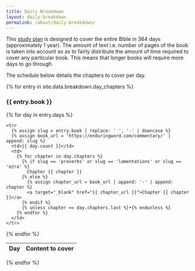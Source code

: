 ```yaml
---
title: Daily Breakdown
layout: daily-breakdown
permalink: /about/daily-breakdown/
---
```


This [study plan][1] is designed to cover the entire Bible in 364 days
(approximately 1 year). The amount of text i.e. number of pages of the book is
taken into account so as to fairly distribute the amount of time required to
cover any particular book. This means that longer books will require more days
to go through.

The schedule below details the chapters to cover per day.

{% for entry in site.data.breakdown.day_chapters %}
<h3>{{ entry.book }}</h3>

<table>
  <thead>
    <tr>
      <th>Day</th>
      <th>Content to cover</th>
    </tr>
  </thead>
  <tbody>
  {% for day in entry.days %}

    <tr>
      {% assign slug = entry.book | replace: ' ', '-' | downcase %}
      {% assign book_url = 'https://enduringword.com/commentary/' | append: slug %}
      <td>{{ day.count }}</td>
      <td>
        {% for chapter in day.chapters %}
          {% if slug == 'proverbs' or slug == 'lamentations' or slug == 'ezra' %}
            Chapter {{ chapter }}
          {% else %}
            {% assign chapter_url = book_url | append: '-' | append: chapter %}
            <a target="_blank" href="{{ chapter_url }}">Chapter {{ chapter }}</a>
          {% endif %}
          {% unless chapter == day.chapters.last %}•{% endunless %}
        {% endfor %}
      </td>
    </tr>

  {% endfor %}
  </tbody>
</table>

{% endfor %}

[1]: /
